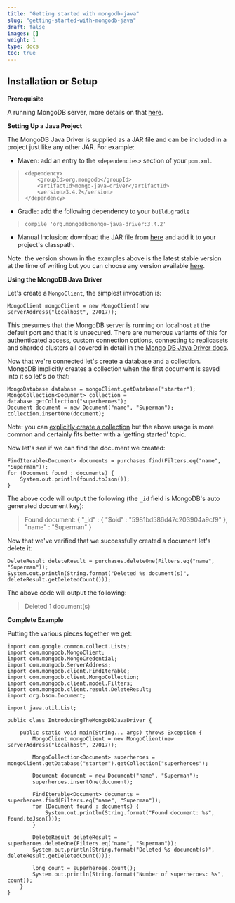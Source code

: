 ```yaml
---
title: "Getting started with mongodb-java"
slug: "getting-started-with-mongodb-java"
draft: false
images: []
weight: 1
type: docs
toc: true
---
```


## Installation or Setup
**Prerequisite**

A running MongoDB server, more details on that [here](https://www.wikiod.com/mongodb/getting-started-with-mongodb). 

**Setting Up a Java Project**

The MongoDB Java Driver is supplied as a JAR file and can be included in a project just like any other JAR. For example:
 
- Maven: add an entry to the `<dependencies>` section of your `pom.xml`.

>     <dependency>
>         <groupId>org.mongodb</groupId>
>         <artifactId>mongo-java-driver</artifactId>
>         <version>3.4.2</version>
>     </dependency> 

- Gradle: add the following dependency to your `build.gradle`

> `compile 'org.mongodb:mongo-java-driver:3.4.2'`

- Manual Inclusion: download the JAR file from [here](http://search.maven.org/#search%7Cga%7C1%7Corg.mongodb%3A%3Amongo-java-driver) and add it to your project's classpath.

Note: the version shown in the examples above is the latest stable version at the time of writing but you can choose any version available [here](http://search.maven.org/#search%7Cga%7C1%7Corg.mongodb%3A%3Amongo-java-driver).

**Using the MongoDB Java Driver**

Let's create a `MongoClient`, the simplest invocation is:

    MongoClient mongoClient = new MongoClient(new ServerAddress("localhost", 27017));

This presumes that the MongoDB server is running on localhost at the default port and that it is unsecured. There are numerous variants of this for authenticated access, custom connection options, connecting to replicasets and sharded clusters all covered in detail in the [Mongo DB Java Driver docs](http://mongodb.github.io/mongo-java-driver/3.4/driver/tutorials/connect-to-mongodb/).

Now that we're connected let's create a database and a collection. MongoDB implicitly creates a collection when the first document is saved into it so let's do that:

    MongoDatabase database = mongoClient.getDatabase("starter");
    MongoCollection<Document> collection = database.getCollection("superheroes");
    Document document = new Document("name", "Superman");
    collection.insertOne(document);

Note: you can [explicitly create a collection](http://mongodb.github.io/mongo-java-driver/3.4/driver/tutorials/databases-collections/) but the above usage is more common and certainly fits better with a 'getting started' topic.

Now let's see if we can find the document we created:

    FindIterable<Document> documents = purchases.find(Filters.eq("name", "Superman"));
    for (Document found : documents) {
        System.out.println(found.toJson());
    }

The above code will output the following (the `_id` field is MongoDB's auto generated document key):

> Found document: { "_id" : { "$oid" : "5981bd586d47c203904a9cf9" }, "name" : "Superman" }

Now that we've verified that we successfully created a document let's delete it:

    DeleteResult deleteResult = purchases.deleteOne(Filters.eq("name", "Superman"));
    System.out.println(String.format("Deleted %s document(s)", deleteResult.getDeletedCount()));

The above code will output the following:

> Deleted 1 document(s)


**Complete Example** 

Putting the various pieces together we get:

    import com.google.common.collect.Lists;
    import com.mongodb.MongoClient;
    import com.mongodb.MongoCredential;
    import com.mongodb.ServerAddress;
    import com.mongodb.client.FindIterable;
    import com.mongodb.client.MongoCollection;
    import com.mongodb.client.model.Filters;
    import com.mongodb.client.result.DeleteResult;
    import org.bson.Document;
    
    import java.util.List;
    
    public class IntroducingTheMongoDBJavaDriver {
    
        public static void main(String... args) throws Exception {
            MongoClient mongoClient = new MongoClient(new ServerAddress("localhost", 27017));
    
            MongoCollection<Document> superheroes = mongoClient.getDatabase("starter").getCollection("superheroes");

            Document document = new Document("name", "Superman");
            superheroes.insertOne(document);
    
            FindIterable<Document> documents = superheroes.find(Filters.eq("name", "Superman"));
            for (Document found : documents) {
                System.out.println(String.format("Found document: %s", found.toJson()));
            }
    
            DeleteResult deleteResult = superheroes.deleteOne(Filters.eq("name", "Superman"));
            System.out.println(String.format("Deleted %s document(s)", deleteResult.getDeletedCount()));
    
            long count = superheroes.count();
            System.out.println(String.format("Number of superheroes: %s", count));
        }
    }


